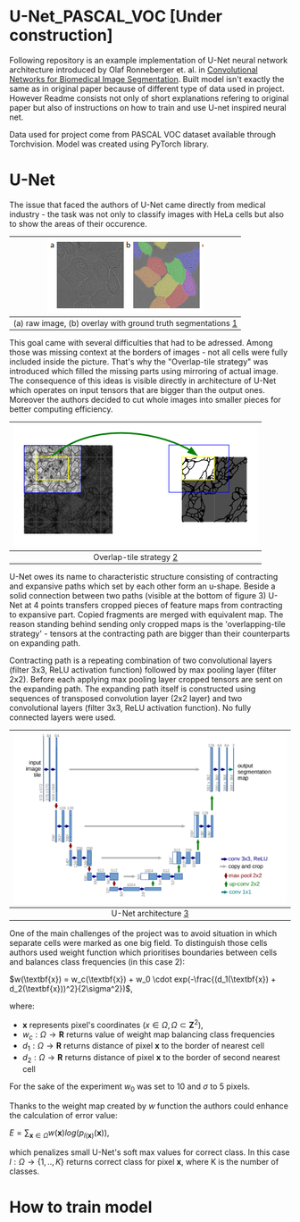 # U-Net_PASCAL_VOC [Under construction]
Following repository is an example implementation of U-Net neural network architecture introduced by Olaf Ronneberger et. al. in [Convolutional Networks for Biomedical Image Segmentation](https://arxiv.org/abs/1505.04597). Built model isn't exactly the same as in original paper because of different type of data used in project. However Readme consists not only of short explanations refering to original paper but also of instructions on how to train and use U-net inspired neural net.

Data used for project come from PASCAL VOC dataset available through Torchvision. Model was created using PyTorch library.

# U-Net
The issue that faced the authors of U-Net came directly from medical industry - the task was not only to classify images with HeLa cells but also to show the areas of their occurence.

| ![example_raw_image](/images/example_raw_image.PNG) |
|:--:|
| (a) raw image, (b) overlay with ground truth segmentations [1]|

[1]: https://arxiv.org/abs/1505.04597

This goal came with several difficulties that had to be adressed. Among those was missing context at the borders of images - not all cells were fully included inside the picture. That's why the "Overlap-tile strategy" was introduced which filled the missing parts using mirroring of actual image. The consequence of this ideas is visible directly in architecture of U-Net which operates on input tensors that are bigger than the output ones. Moreover the authors decided to cut whole images into smaller pieces for better computing efficiency. 

| ![overlap_tile_strategy](/images/overlap_tile_strategy.PNG) |
|:--:|
| Overlap-tile strategy [2]|

[2]: https://arxiv.org/abs/1505.04597

U-Net owes its name to characteristic structure consisting of contracting and expansive paths which set by each other form an u-shape. Beside a solid connection between two paths (visible at the bottom of figure 3) U-Net at 4 points transfers cropped pieces of feature maps from contracting to expansive part. Copied fragments are merged with equivalent map. The reason standing behind sending only cropped maps is the 'overlapping-tile strategy' - tensors at the contracting path are bigger than their counterparts on expanding path.

Contracting path is a repeating combination of two convolutional layers (filter 3x3, ReLU activation function) followed by max pooling layer (filter 2x2). Before each applying max pooling layer cropped tensors are sent on the expanding path. The expanding path itself is constructed using sequences of transposed convolution layer (2x2 layer) and two convolutional layers (filter 3x3, ReLU activation function). No fully connected layers were used.

| ![u_net_architecture](/images/u_net_architecture.PNG) |
|:--:|
| U-Net architecture [3]|

[3]: https://arxiv.org/abs/1505.04597

One of the main challenges of the project was to avoid situation in which separate cells were marked as one big field. To distinguish those cells authors used weight function which prioritises boundaries between cells and balances class frequencies (in this case 2):

$w(\textbf{x}) = w_c(\textbf{x}) + w_0 \cdot exp(-\frac{(d_1(\textbf{x}) + d_2(\textbf{x}))^2}{2\sigma^2})$,

where:
-  $\textbf{x}$ represents pixel's coordinates ($x \in \Omega, \Omega \subset \textbf{Z}^2$),
- $w_c:\Omega \rightarrow \textbf{R}$ returns value of weight map balancing class frequencies
- $d_1:\Omega \rightarrow \textbf{R}$ returns distance of pixel $\textbf{x}$ to the border of nearest cell
- $d_2:\Omega \rightarrow \textbf{R}$ returns distance of pixel $\textbf{x}$ to the border of second nearest cell

For the sake of the experiment $w_0$ was set to 10 and $\sigma$ to 5 pixels.

Thanks to the weight map created by $w$ function the authors could enhance the calculation of error value:

$E = \sum_{\textbf{x} \in \Omega} w(\textbf{x}) log(p_{l(\textbf{x})}(\textbf{x}))$,

which penalizes small U-Net's soft max values for correct class. In this case $l:\Omega \rightarrow \{1,..,K\}$ returns correct class for pixel $\textbf{x}$, where K is the number of classes.

# How to train model